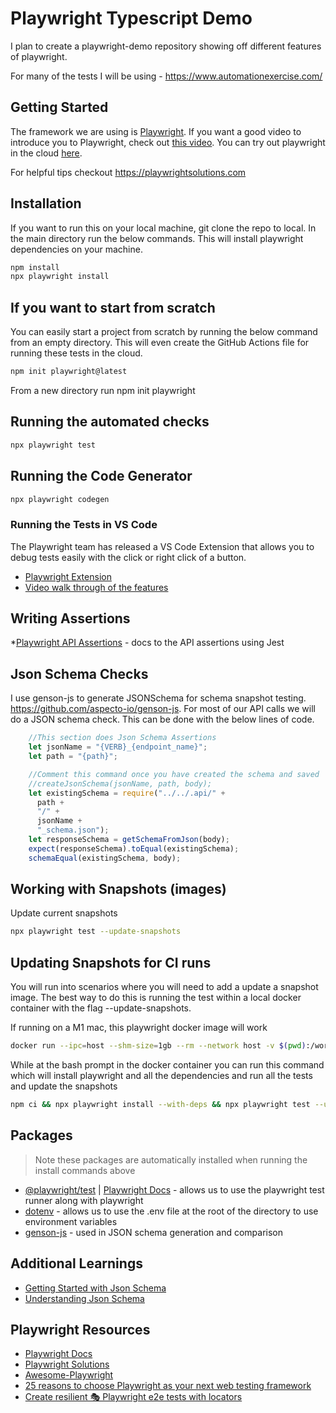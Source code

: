 # Playwright Typescript Demo

I plan to create a playwright-demo repository showing off different features of playwright.

For many of the tests I will be using - <https://www.automationexercise.com/>

## Getting Started

The framework we are using is [Playwright](https://playwright.dev/). If you want a good video to introduce you to Playwright, check out [this video](https://www.youtube.com/watch?v=_Jla6DyuEu4). You can try out playwright in the cloud [here](https://try.playwright.tech/).

For helpful tips checkout <https://playwrightsolutions.com>

## Installation

If you want to run this on your local machine, git clone the repo to local. In the main directory run the below commands. This will install playwright dependencies on your machine.

```bash
npm install
npx playwright install
```

## If you want to start from scratch

You can easily start a project from scratch by running the below command from an empty directory. This will even create the GitHub Actions file for running these tests in the cloud.

```bash
npm init playwright@latest
```

From a new directory run npm init playwright

## Running the automated checks

```bash
npx playwright test
```

## Running the Code Generator

```bash
npx playwright codegen
```

### Running the Tests in VS Code

The Playwright team has released a VS Code Extension that allows you to debug tests easily with the click or right click of a button.

* [Playwright Extension](https://marketplace.visualstudio.com/items?itemName=ms-playwright.playwright)
* [Video walk through of the features](https://www.youtube.com/watch?v=z0EOFvlf14U)

## Writing Assertions

*[Playwright API Assertions](https://jestjs.io/docs/expect) - docs to the API assertions using Jest

## Json Schema Checks

I use genson-js to generate JSONSchema for schema snapshot testing. <https://github.com/aspecto-io/genson-js>. For most of our API calls we will do a JSON schema check. This can be done with the below lines of code.

```javascript
    //This section does Json Schema Assertions
    let jsonName = "{VERB}_{endpoint_name}";
    let path = "{path}";

    //Comment this command once you have created the schema and saved
    //createJsonSchema(jsonName, path, body);
    let existingSchema = require("../../.api/" +
      path +
      "/" +
      jsonName +
      "_schema.json");
    let responseSchema = getSchemaFromJson(body);
    expect(responseSchema).toEqual(existingSchema);
    schemaEqual(existingSchema, body);
```

## Working with Snapshots (images)

Update current snapshots

```bash
npx playwright test --update-snapshots
```

## Updating Snapshots for CI runs

You will run into scenarios where you will need to add a update a snapshot image. The best way to do this is running the test within a local docker container with the flag --update-snapshots.

If running on a M1 mac, this playwright docker image will work

```bash
docker run --ipc=host --shm-size=1gb --rm --network host -v $(pwd):/work/ -w /work/ -it mcr.microsoft.com/playwright:v1.17.1-arm64 /bin/bash
```

While at the bash prompt in the docker container you can run this command which will install playwright and all the dependencies and run all the tests and update the snapshots

```bash
npm ci && npx playwright install --with-deps && npx playwright test --update-snapshots
```

## Packages

> Note these packages are automatically installed when running the install commands above

* [@playwright/test](https://www.npmjs.com/package/@playwright/test) | [Playwright Docs](https://playwright.dev/) - allows us to use the playwright test runner along with playwright
* [dotenv](https://www.npmjs.com/package/dotenv) - allows us to use the .env file at the root of the directory to use environment variables
* [genson-js](https://www.npmjs.com/package/genson-js) - used in JSON schema generation and comparison

## Additional Learnings

* [Getting Started with Json Schema](https://json-schema.org/learn/getting-started-step-by-step.html)
* [Understanding Json Schema](https://json-schema.org/understanding-json-schema/index.html)

## Playwright Resources

* [Playwright Docs](https://playwright.dev/docs/intro)
* [Playwright Solutions](https://playwrightsolutions.com/)
* [Awesome-Playwright](https://github.com/mxschmitt/awesome-playwright)
* [25 reasons to choose Playwright as your next web testing framework](https://www.marcusfelling.com/blog/2022/25-reasons-to-choose-playwright-as-your-next-web-testing-framework)
* [Create resilient 🎭 Playwright e2e tests with locators](https://www.marcusfelling.com/blog/2022/create-more-reliable-playwright-tests-with-locators/)
